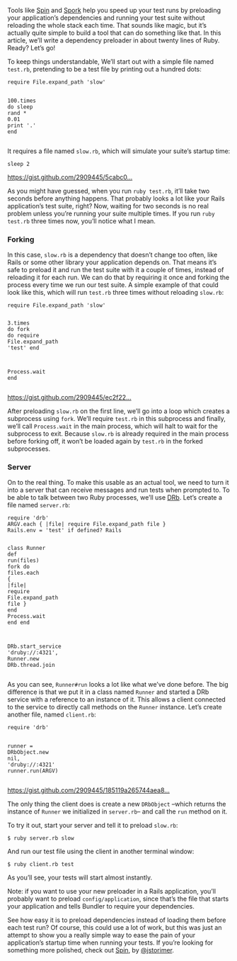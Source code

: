 <p>Tools like <a href="https://github.com/jstorimer/spin">Spin</a> and <a href="https://github.com/sporkrb/spork">Spork</a> help you speed up your test runs by preloading your application’s dependencies and running your test suite without reloading the whole stack each time. That sounds like magic, but it’s actually quite simple to build a tool that can do something like that. In this article, we’ll write a dependency preloader in about twenty lines of Ruby. Ready? Let’s go!</p>

<p>To keep things understandable, We’ll start out with a simple file named <code>test.rb</code>, pretending to be a test file by printing out a hundred dots:</p>
<div class="highlight">
<pre><code class="ruby"><span class="nb">require</span> <span class="no">File</span><span class="o">.</span><span class="n">expand_path</span> <span class="s1">'slow'</span>

<span class="mi">100</span><span class="o">.</span><span class="n">times</span> <span class="k">do</span>
  <span class="nb">sleep</span> <span class="nb">rand</span> <span class="o">*</span> <span class="mi">0</span><span class="o">.</span><span class="mo">01</span>
  <span class="nb">print</span> <span class="s1">'.'</span>
<span class="k">end</span>
</code></pre>
</div>
<p>It requires a file named <code>slow.rb</code>, which will simulate your suite’s startup time:</p>
<div class="highlight">
<pre><code class="ruby"><span class="nb">sleep</span> <span class="mi">2</span>
</code></pre>
</div>
<span class="small"><a href="https://gist.github.com/2909445/5cabc0559d3a3d9aad90721306bac4aa8f4cfa9b">https://gist.github.com/2909445/5cabc0…</a></span>
<p>As you might have guessed, when you run <code>ruby test.rb</code>, it’ll take two seconds before anything happens. That probably looks a lot like your Rails application’s test suite, right? Now, waiting for two seconds is no real problem unless you’re running your suite multiple times. If you run <code>ruby test.rb</code> three times now, you’ll notice what I mean.</p>

<h3 id="forking">Forking</h3>

<p>In this case, <code>slow.rb</code> is a dependency that doesn’t change too often, like Rails or some other library your application depends on. That means it’s safe to preload it and run the test suite with it a couple of times, instead of reloading it for each run. We can do that by requiring it once and forking the process every time we run our test suite. A simple example of that could look like this, which will run <code>test.rb</code> three times without reloading <code>slow.rb</code>:</p>
<div class="highlight">
<pre><code class="ruby"><span class="nb">require</span> <span class="no">File</span><span class="o">.</span><span class="n">expand_path</span> <span class="s1">'slow'</span>

<span class="mi">3</span><span class="o">.</span><span class="n">times</span> <span class="k">do</span> 
  <span class="nb">fork</span> <span class="k">do</span> 
    <span class="nb">require</span> <span class="no">File</span><span class="o">.</span><span class="n">expand_path</span> <span class="s1">'test'</span>
  <span class="k">end</span>

  <span class="no">Process</span><span class="o">.</span><span class="n">wait</span>
<span class="k">end</span>
</code></pre>
</div>
<span class="small"><a href="https://gist.github.com/2909445/ec2f2245bb8b8ee411723f02eccaa0e9c1e65f30">https://gist.github.com/2909445/ec2f22…</a></span>
<p>After preloading <code>slow.rb</code> on the first line, we’ll go into a loop which creates a subprocess using <code>fork</code>. We’ll require <code>test.rb</code> in this subprocess and finally, we’ll call <code>Process.wait</code> in the main process, which will halt to wait for the subprocess to exit. Because <code>slow.rb</code> is already required in the main process before forking off, it won’t be loaded again by <code>test.rb</code> in the forked subprocesses.</p>

<h3 id="server">Server</h3>

<p>On to the real thing. To make this usable as an actual tool, we need to turn it into a server that can receive messages and run tests when prompted to. To be able to talk between two Ruby processes, we’ll use <a href="http://www.ruby-doc.org/stdlib-1.9.3/libdoc/drb/rdoc/DRb.html">DRb</a>. Let’s create a file named <code>server.rb</code>:</p>
<div class="highlight">
<pre><code class="ruby"><span class="nb">require</span> <span class="s1">'drb'</span>
<span class="no">ARGV</span><span class="o">.</span><span class="n">each</span> <span class="p">{</span> <span class="o">|</span><span class="n">file</span><span class="o">|</span> <span class="nb">require</span> <span class="no">File</span><span class="o">.</span><span class="n">expand_path</span> <span class="n">file</span> <span class="p">}</span>
<span class="no">Rails</span><span class="o">.</span><span class="n">env</span> <span class="o">=</span> <span class="s1">'test'</span> <span class="k">if</span> <span class="n">defined?</span> <span class="no">Rails</span> 

<span class="k">class</span> <span class="nc">Runner</span>
  <span class="k">def</span> <span class="nf">run</span><span class="p">(</span><span class="n">files</span><span class="p">)</span>
    <span class="nb">fork</span> <span class="k">do</span>
      <span class="n">files</span><span class="o">.</span><span class="n">each</span> <span class="p">{</span> <span class="o">|</span><span class="n">file</span><span class="o">|</span> <span class="nb">require</span> <span class="no">File</span><span class="o">.</span><span class="n">expand_path</span> <span class="n">file</span> <span class="p">}</span>
    <span class="k">end</span>
    <span class="no">Process</span><span class="o">.</span><span class="n">wait</span>
  <span class="k">end</span>
<span class="k">end</span>

<span class="no">DRb</span><span class="o">.</span><span class="n">start_service</span> <span class="s1">'druby://:4321'</span><span class="p">,</span> <span class="no">Runner</span><span class="o">.</span><span class="n">new</span>
<span class="no">DRb</span><span class="o">.</span><span class="n">thread</span><span class="o">.</span><span class="n">join</span>
</code></pre>
</div>
<p>As you can see, <code>Runner#run</code> looks a lot like what we’ve done before. The big difference is that we put it in a class named <code>Runner</code> and started a DRb service with a reference to an instance of it. This allows a client connected to the service to directly call methods on the <code>Runner</code> instance. Let’s create another file, named <code>client.rb</code>:</p>
<div class="highlight">
<pre><code class="ruby"><span class="nb">require</span> <span class="s1">'drb'</span>

<span class="n">runner</span> <span class="o">=</span> <span class="no">DRbObject</span><span class="o">.</span><span class="n">new</span> <span class="kp">nil</span><span class="p">,</span> <span class="s1">'druby://:4321'</span>
<span class="n">runner</span><span class="o">.</span><span class="n">run</span><span class="p">(</span><span class="no">ARGV</span><span class="p">)</span>
</code></pre>
</div>
<span class="small"><a href="https://gist.github.com/2909445/185119a265744aea8d69a1df2fc60fdd7a97164b">https://gist.github.com/2909445/185119a265744aea8…</a></span>
<p>The only thing the client does is create a new <code>DRbObject</code> –which returns the instance of <code>Runner</code> we initialized in <code>server.rb</code>– and call the <code>run</code> method on it.</p>

<p>To try it out, start your server and tell it to preload <code>slow.rb</code>:</p>
<div class="highlight">
<pre><code class="console"><span class="gp">$</span> ruby server.rb slow
</code></pre>
</div>
<p>And run our test file using the client in another terminal window:</p>
<div class="highlight">
<pre><code class="console"><span class="gp">$</span> ruby client.rb <span class="nb">test</span>
</code></pre>
</div>
<p>As you’ll see, your tests will start almost instantly.</p>

<p>Note: if you want to use your new preloader in a Rails application, you’ll probably want to preload <code>config/application</code>, since that’s the file that starts your application and tells Bundler to require your dependencies.</p>

<p>See how easy it is to preload dependencies instead of loading them before each test run? Of course, this could use a lot of work, but this was just an attempt to show you a really simple way to ease the pain of your application’s startup time when running your tests. If you’re looking for something more polished, check out <a href="https://github.com/jstorimer/spin">Spin</a>, by <a href="http://twitter.com/jstorimer" title="Jesse Storimer">@jstorimer</a>.</p>